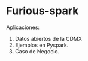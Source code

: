 # Furious-spark
Aplicaciones:

1. Datos abiertos de la CDMX
2. Ejemplos en Pyspark.
3. Caso de Negocio.
